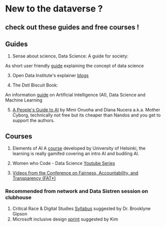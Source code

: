 # New to the dataverse ? 

## check out these guides and free courses ! 

## Guides

1. Sense about science, Data Science: A guide for society:

As short user friendly [guide](https://askforevidence.org/articles/data-science-a-guide-for-society) explaining the concept of data science

3. Open Data Institute's explainer [blogs](https://theodi.org/knowledge-opinion/explainers/)

4. The Dstl Biscuit Book: 

An information [guide](https://www.gov.uk/government/publications/the-dstl-biscuit-book) on Artificial Intelligence (AI), Data Science and Machine Learning

5. [A People's Guide to AI](https://store.alliedmedia.org/products/a-peoples-guide-to-ai) by Mimi Onuoha and Diana Nucera a.k.a. Mother Cyborg, technically not free but its cheaper than Nandos and you get to support the authors.

## Courses
1. Elements of AI A [course](https://course.elementsofai.com/) developed by University of Helsinki, the learning is really gamifed covering an intro AI and budiling AI.

2. Women who Code - Data Science [Youtube Series](https://www.youtube.com/watch?v=7E_XpmM0Tw8&list=PLVcEZG2JPVhcOGRWbtmocId5_TBNi-ZG2&ab_channel=WomenWhoCode)

3. [Videos from the Conference on Fairness, Accountability, and Transparency (FAT*)](https://www.youtube.com/channel/UCs16j6ot-CYq-ZqYpO-vqMg/videos)


### Recommended from network and Data Sistren session on clubhouse

1. Critical Race & Digital Studies [Syllabus](https://criticalracedigitalstudies.com/syllabus/) suggested by Dr. Brooklyne Gipson
2. Microsoft inclusive design [sprint](https://www.microsoft.com/design/inclusive/) suggested by Kim



